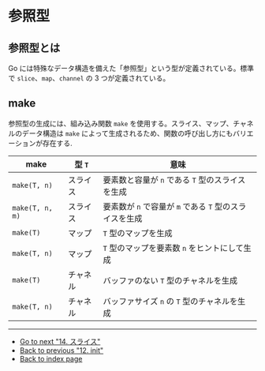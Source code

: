 # 参照型

## 参照型とは

Go には特殊なデータ構造を備えた「参照型」という型が定義されている。標準で `slice`、`map`、`channel` の 3 つが定義されている。

## make

参照型の生成には、組み込み関数 `make` を使用する。スライス、マップ、チャネルのデータ構造は `make` によって生成されるため、関数の呼び出し方にもバリエーションが存在する.

| make | 型 `T` | 意味 |
| - | - | - |
| `make(T, n)` | スライス | 要素数と容量が `n` である `T` 型のスライスを生成 |
| `make(T, n, m)` | スライス | 要素数が `n` で容量が `m` である `T` 型のスライスを生成 |
| `make(T)` | マップ | `T` 型のマップを生成 |
| `make(T, n)` | マップ | `T` 型のマップを要素数 `n` をヒントにして生成 |
| `make(T)` | チャネル | バッファのない `T` 型のチャネルを生成 |
| `make(T, n)` | チャネル | バッファサイズ `n` の `T` 型のチャネルを生成 |

***

* [Go to next "14. スライス"](./slice.md)
* [Back to previous "12. init"](./init.md)
* [Back to index page](../README.md)
